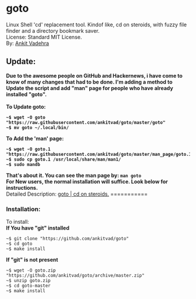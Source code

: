 # goto
Linux Shell 'cd' replacement tool. Kindof like, cd on steroids, with fuzzy file finder and a directory bookmark saver.<br>
License: Standard MIT License.<br>
By: <a href="https://cs.uwaterloo.ca/~avadehra/">Ankit Vadehra</a>
<br>
<h2><b>Update:</h2> Due to the awesome people on GitHub and Hackernews, i have come to know of many changes that had to be done. I'm adding a method to Update the script and add "man" page for <b>people who have already installed "goto"</b>.<br><br>
<b>To Update goto:</b>
<pre><code>~$ wget -O goto "https://raw.githubusercontent.com/ankitvad/goto/master/goto"
~$ mv goto ~/.local/bin/
</code></pre>
<b>To Add the 'man' page:</b>
<pre><code>~$ wget -O goto.1 "https://raw.githubusercontent.com/ankitvad/goto/master/man_page/goto.1"
~$ sudo cp goto.1 /usr/local/share/man/man1/
~$ sudo mandb</code></pre>
That's about it. You can see the man page by: <code>man goto</code>
<br>
For New users, the normal installation will suffice. Look below for instructions.<br></b>
Detailed Description: <a href="http://ankitvad.github.io/blog/gotoacdreplacementtoolforlinux.html">goto | cd on steroids.</a>
===========
<h3>Installation:</h3>
To install:<br>
<b>If You have "git" installed</b>
<pre><code>~$ git clone "https://github.com/ankitvad/goto"
~$ cd goto
~$ make install</pre></code>
<b>If "git" is not present</b>
<pre><code>~$ wget -O goto.zip "https://github.com/ankitvad/goto/archive/master.zip"
~$ unzip goto.zip
~$ cd goto-master
~$ make install</pre></code>

